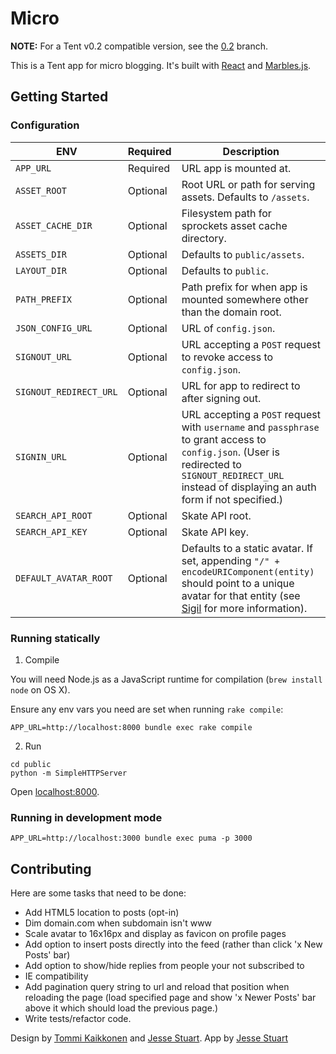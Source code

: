 # Micro

**NOTE:** For a Tent v0.2 compatible version, see the [0.2](https://github.com/tent/tent-status/tree/0.2) branch.

This is a Tent app for micro blogging. It's built with [React](http://reactjs.org) and [Marbles.js](https://github.com/jvatic/marbles-js).

## Getting Started

### Configuration

ENV                    | Required | Description
---                    | -------- | -----------
`APP_URL`              | Required | URL app is mounted at.
`ASSET_ROOT`           | Optional | Root URL or path for serving assets. Defaults to `/assets`.
`ASSET_CACHE_DIR`      | Optional | Filesystem path for sprockets asset cache directory.
`ASSETS_DIR`           | Optional | Defaults to `public/assets`.
`LAYOUT_DIR`           | Optional | Defaults to `public`.
`PATH_PREFIX`          | Optional | Path prefix for when app is mounted somewhere other than the domain root.
`JSON_CONFIG_URL`      | Optional | URL of `config.json`.
`SIGNOUT_URL`          | Optional | URL accepting a `POST` request to revoke access to `config.json`.
`SIGNOUT_REDIRECT_URL` | Optional | URL for app to redirect to after signing out.
`SIGNIN_URL`           | Optional | URL accepting a `POST` request with `username` and `passphrase` to grant access to `config.json`. (User is redirected to `SIGNOUT_REDIRECT_URL` instead of displaying an auth form if not specified.)
`SEARCH_API_ROOT`      | Optional | Skate API root.
`SEARCH_API_KEY`       | Optional | Skate API key.
`DEFAULT_AVATAR_ROOT`  | Optional | Defaults to a static avatar. If set, appending `"/" + encodeURIComponent(entity)` should point to a unique avatar for that entity (see [Sigil](https://github.com/cupcake/sigil) for more information).

### Running statically

1. Compile

You will need Node.js as a JavaScript runtime for compilation (`brew install node` on OS X).

Ensure any env vars you need are set when running `rake compile`:

```
APP_URL=http://localhost:8000 bundle exec rake compile
```

2. Run

```
cd public
python -m SimpleHTTPServer
```

Open [localhost:8000](http://localhost:8000).

### Running in development mode

```
APP_URL=http://localhost:3000 bundle exec puma -p 3000
```

## Contributing

Here are some tasks that need to be done:

- Add HTML5 location to posts (opt-in)
- Dim domain.com when subdomain isn't www
- Scale avatar to 16x16px and display as favicon on profile pages
- Add option to insert posts directly into the feed (rather than click 'x New Posts' bar)
- Add option to show/hide replies from people your not subscribed to
- IE compatibility
- Add pagination query string to url and reload that position when reloading the page (load specified page and show 'x Newer Posts' bar above it which should load the previous page.)
- Write tests/refactor code.

Design by [Tommi Kaikkonen](http://kaikkonendesign.fi) and [Jesse Stuart](https://github.com/jvatic).
App by [Jesse Stuart](https://github/com/jvatic)
